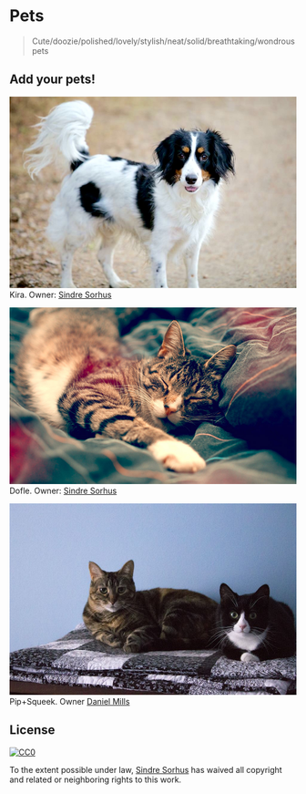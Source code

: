 # Pets

> Cute/doozie/polished/lovely/stylish/neat/solid/breathtaking/wondrous pets

## Add your pets!

![](kira.jpg)
Kira. Owner: [Sindre Sorhus](http://sindresorhus.com)


![](dofle.jpg)
Dofle. Owner: [Sindre Sorhus](http://sindresorhus.com)

![](pipsqueek.jpg)
Pip+Squeek. Owner [Daniel Mills](http://yomills.com)


## License

[![CC0](http://i.creativecommons.org/p/zero/1.0/88x31.png)](http://creativecommons.org/publicdomain/zero/1.0/)

To the extent possible under law, [Sindre Sorhus](http://sindresorhus.com) has waived all copyright and related or neighboring rights to this work.
